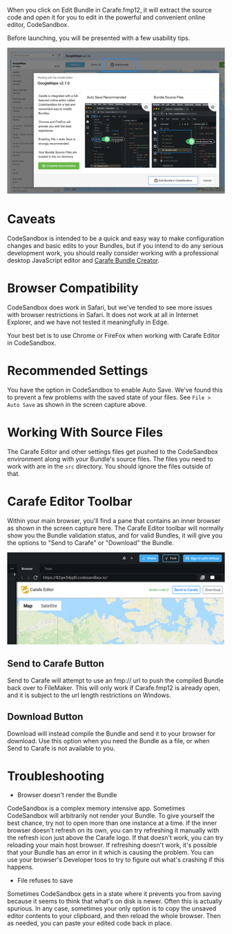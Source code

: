 
When you click on Edit Bundle in Carafe.fmp12, it will extract the source code and open it for you to edit in the powerful and convenient online editor, CodeSandbox.

Before launching, you will be presented with a few usability tips.

![CodeSandbox](../img/doc-carafe-editor.png)

# Caveats

CodeSandbox is intended to be a quick and easy way to make configuration changes and basic edits to your Bundles, but if you intend to do any serious development work, you should really consider working with a professional desktop JavaScript editor and [Carafe Bundle Creator](../../carafe-bundle-creator).

# Browser Compatibility

CodeSandbox does work in Safari, but we've tended to see more issues with browser restrictions in Safari. It does not work at all in Internet Explorer, and we have not tested it meaningfully in Edge.

Your best bet is to use Chrome or FireFox when working with Carafe Editor in CodeSandbox.

# Recommended Settings

You have the option in CodeSandbox to enable Auto Save. We've found this to prevent a few problems with the saved state of your files. See `File > Auto Save` as shown in the screen capture above.

# Working With Source Files

The Carafe Editor and other settings files get pushed to the CodeSandbox environment along with your Bundle's source files. The files you need to work with are in the `src` directory. You should ignore the files outside of that.

# Carafe Editor Toolbar

Within your main browser, you'll find a pane that contains an inner browser as shown in the screen capture here. The Carafe Editor toolbar will normally show you the Bundle validation status, and for valid Bundles, it will give you the options to "Send to Carafe" or "Download" the Bundle.

![Toolbar](../img/doc-carafe-editor-toolbar.png)

## Send to Carafe Button

Send to Carafe will attempt to use an fmp:// url to push the compiled Bundle back over to FileMaker. This will only work if Carafe.fmp12 is already open, and it is subject to the url length restrictions on Windows.

## Download Button

Download will instead compile the Bundle and send it to your browser for download. Use this option when you need the Bundle as a file, or when Send to Carafe is not available to you.

# Troubleshooting

* Browser doesn't render the Bundle

CodeSandbox is a complex memory intensive app. Sometimes CodeSandbox will arbitrarily not render your Bundle. To give yourself the best chance, try not to open more than one instance at a time. If the inner browser doesn't refresh on its own, you can try refreshing it manually with the refresh icon just above the Carafe logo. If that doesn't work, you can try reloading your main host browser. If refreshing doesn't work, it's possible that your Bundle has an error in it which is causing the problem. You can use your browser's Developer toos to try to figure out what's crashing if this happens.

* File refuses to save

Sometimes CodeSandbox gets in a state where it prevents you from saving because it seems to think that what's on disk is newer. Often this is actually spurious. In any case, sometimes your only option is to copy the unsaved editor contents to your clipboard, and then reload the whole browser. Then as needed, you can paste your edited code back in place.
